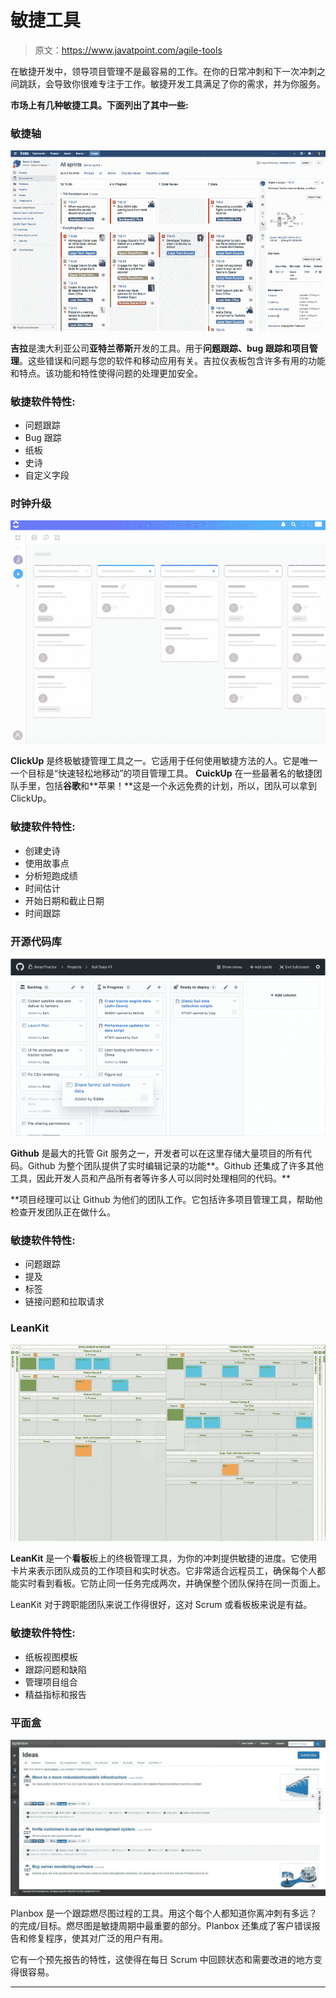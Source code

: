 # 敏捷工具

> 原文：<https://www.javatpoint.com/agile-tools>

在敏捷开发中，领导项目管理不是最容易的工作。在你的日常冲刺和下一次冲刺之间跳跃，会导致你很难专注于工作。敏捷开发工具满足了你的需求，并为你服务。

**市场上有几种敏捷工具。下面列出了其中一些:**

### 敏捷轴

![Agile Tools](img/7dc05bae2f18356330204ee861bd3e66.png)

**吉拉**是澳大利亚公司**亚特兰蒂斯**开发的工具。用于**问题跟踪、bug 跟踪和项目管理**。这些错误和问题与您的软件和移动应用有关。吉拉仪表板包含许多有用的功能和特点。该功能和特性使得问题的处理更加安全。

### 敏捷软件特性:

*   问题跟踪
*   Bug 跟踪
*   纸板
*   史诗
*   自定义字段

### 时钟升级

![Agile Tools](img/67e55ff0f77f3104154e39eb97923a1a.png)

**ClickUp** 是终极敏捷管理工具之一。它适用于任何使用敏捷方法的人。它是唯一一个目标是“快速轻松地移动”的项目管理工具。 **CuickUp** 在一些最著名的敏捷团队手里，包括**谷歌**和**苹果！**这是一个永远免费的计划，所以，团队可以拿到 ClickUp。

### 敏捷软件特性:

*   创建史诗
*   使用故事点
*   分析短跑成绩
*   时间估计
*   开始日期和截止日期
*   时间跟踪

### 开源代码库

![Agile Tools](img/9d57f9f164a1a83cbc8621535d0badf2.png)

**Github** 是最大的托管 Git 服务之一，开发者可以在这里存储大量项目的所有代码。Github 为整个团队提供了实时编辑记录的功能**。Github 还集成了许多其他工具，因此开发人员和产品所有者等许多人可以同时处理相同的代码。**

 **项目经理可以让 Github 为他们的团队工作。它包括许多项目管理工具，帮助他检查开发团队正在做什么。

### 敏捷软件特性:

*   问题跟踪
*   提及
*   标签
*   链接问题和拉取请求

### LeanKit

![Agile Tools](img/23ccce010d4dc16c264cba742ffdff73.png)

**LeanKit** 是一个**看板**板上的终极管理工具，为你的冲刺提供敏捷的进度。它使用卡片来表示团队成员的工作项目和实时状态。它非常适合远程员工，确保每个人都能实时看到看板。它防止同一任务完成两次，并确保整个团队保持在同一页面上。

LeanKit 对于跨职能团队来说工作得很好，这对 Scrum 或看板板来说是有益。

### 敏捷软件特性:

*   纸板视图模板
*   跟踪问题和缺陷
*   管理项目组合
*   精益指标和报告

### 平面盒

![Agile Tools](img/547cf7ead1a57aaa58ad6203cc9ebef1.png)

Planbox 是一个跟踪燃尽图过程的工具。用这个每个人都知道你离冲刺有多远？的完成/目标。燃尽图是敏捷周期中最重要的部分。Planbox 还集成了客户错误报告和修复程序，使其对广泛的用户有用。

它有一个预先报告的特性，这使得在每日 Scrum 中回顾状态和需要改进的地方变得很容易。

* * ***